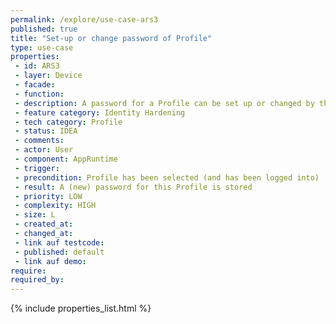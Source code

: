 ```yaml
---
permalink: /explore/use-case-ars3
published: true
title: "Set-up or change password of Profile"
type: use-case
properties:
 - id: ARS3
 - layer: Device
 - facade: 
 - function: 
 - description: A password for a Profile can be set up or changed by the User. Additionally, a password hint can be entered to help the User remembering the password.
 - feature category: Identity Hardening
 - tech category: Profile
 - status: IDEA
 - comments: 
 - actor: User
 - component: AppRuntime
 - trigger: 
 - precondition: Profile has been selected (and has been logged into)
 - result: A (new) password for this Profile is stored
 - priority: LOW
 - complexity: HIGH
 - size: L
 - created_at: 
 - changed_at: 
 - link auf testcode: 
 - published: default
 - link auf demo: 
require:
required_by:
---
```

{% include properties_list.html %}
